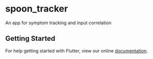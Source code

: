 # spoon_tracker

An app for symptom tracking and input correlation

## Getting Started

For help getting started with Flutter, view our online
[documentation](https://flutter.io/).
